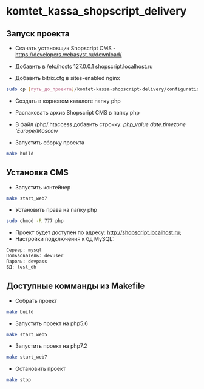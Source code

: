 # komtet_kassa_shopscript_delivery

## Запуск проекта

* Скачать установщик Shopscript CMS - https://developers.webasyst.ru/download/

* Добавить в /etc/hosts  127.0.0.1	shopscript.localhost.ru
* Добавить bitrix.cfg в sites-enabled nginx
```sh
sudo cp [путь_до_проекта]/komtet-kassa-shopscript-delivery/configuration/shopscript.cfg /etc/nginx/sites-enabled
```
* Cоздать в корневом каталоге папку php
* Распаковать архив Shopscript CMS в папку php
* В файл /php/.htaccess добавить строчку: *php_value date.timezone 'Europe/Moscow*

* Запустить сборку проекта
```sh
make build
```

## Установка CMS
* Запустить контейнер
```sh
make start_web7
```
* Установить права на папку php
```sh
sudo chmod -R 777 php
```
* Проект будет доступен по адресу: http://shopscript.localhost.ru;
* Настройки подключения к бд MySQL:
```sh
Сервер: mysql
Пользователь: devuser
Пароль: devpass
БД: test_db
```
## Доступные комманды из Makefile

* Собрать проект
```sh
make build
```
* Запустить проект на php5.6
```sh
make start_web5
```

* Запустить проект на php7.2
```sh
make start_web7
```

* Остановить проект
```sh
make stop
```
